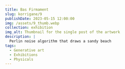 ```yaml
---
title: Bas Firmament
slug: korrigane/9
publishDate: 2023-05-15 12:00:00
img: /assets/9_thumb.webp
collection: exhibition
img_alt: Thumbnail for the single post of the artwork
description: |
  Perlin noise algorithm that draws a sandy beach
tags:
  - Generative art
  - Exhibitions
  - Physicals
---
```

